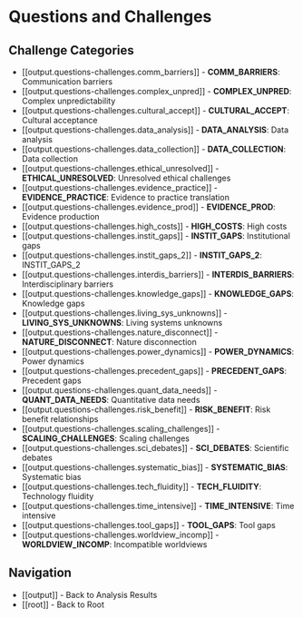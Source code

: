 # Questions and Challenges

## Challenge Categories

- [[output.questions-challenges.comm_barriers]] - **COMM_BARRIERS**: Communication barriers
- [[output.questions-challenges.complex_unpred]] - **COMPLEX_UNPRED**: Complex unpredictability
- [[output.questions-challenges.cultural_accept]] - **CULTURAL_ACCEPT**: Cultural acceptance
- [[output.questions-challenges.data_analysis]] - **DATA_ANALYSIS**: Data analysis
- [[output.questions-challenges.data_collection]] - **DATA_COLLECTION**: Data collection
- [[output.questions-challenges.ethical_unresolved]] - **ETHICAL_UNRESOLVED**: Unresolved ethical challenges
- [[output.questions-challenges.evidence_practice]] - **EVIDENCE_PRACTICE**: Evidence to practice translation
- [[output.questions-challenges.evidence_prod]] - **EVIDENCE_PROD**: Evidence production
- [[output.questions-challenges.high_costs]] - **HIGH_COSTS**: High costs
- [[output.questions-challenges.instit_gaps]] - **INSTIT_GAPS**: Institutional gaps
- [[output.questions-challenges.instit_gaps_2]] - **INSTIT_GAPS_2**: INSTIT_GAPS_2
- [[output.questions-challenges.interdis_barriers]] - **INTERDIS_BARRIERS**: Interdisciplinary barriers
- [[output.questions-challenges.knowledge_gaps]] - **KNOWLEDGE_GAPS**: Knowledge gaps
- [[output.questions-challenges.living_sys_unknowns]] - **LIVING_SYS_UNKNOWNS**: Living systems unknowns
- [[output.questions-challenges.nature_disconnect]] - **NATURE_DISCONNECT**: Nature disconnection
- [[output.questions-challenges.power_dynamics]] - **POWER_DYNAMICS**: Power dynamics
- [[output.questions-challenges.precedent_gaps]] - **PRECEDENT_GAPS**: Precedent gaps
- [[output.questions-challenges.quant_data_needs]] - **QUANT_DATA_NEEDS**: Quantitative data needs
- [[output.questions-challenges.risk_benefit]] - **RISK_BENEFIT**: Risk benefit relationships
- [[output.questions-challenges.scaling_challenges]] - **SCALING_CHALLENGES**: Scaling challenges
- [[output.questions-challenges.sci_debates]] - **SCI_DEBATES**: Scientific debates
- [[output.questions-challenges.systematic_bias]] - **SYSTEMATIC_BIAS**: Systematic bias
- [[output.questions-challenges.tech_fluidity]] - **TECH_FLUIDITY**: Technology fluidity
- [[output.questions-challenges.time_intensive]] - **TIME_INTENSIVE**: Time intensive
- [[output.questions-challenges.tool_gaps]] - **TOOL_GAPS**: Tool gaps
- [[output.questions-challenges.worldview_incomp]] - **WORLDVIEW_INCOMP**: Incompatible worldviews


## Navigation

- [[output]] - Back to Analysis Results
- [[root]] - Back to Root
